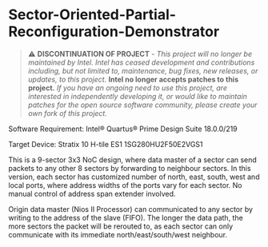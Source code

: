 # Sector-Oriented-Partial-Reconfiguration-Demonstrator

> :warning: **DISCONTINUATION OF PROJECT** - 
> *This project will no longer be maintained by Intel.
> Intel has ceased development and contributions including, but not limited to, maintenance, bug fixes, new releases, or updates, to this project.*
> **Intel no longer accepts patches to this project.**
> *If you have an ongoing need to use this project, are interested in independently developing it, or would like to maintain patches for the open source software community, please create your own fork of this project.*



Software Requirement: Intel® Quartus® Prime Design Suite 18.0.0/219

Target Device: Stratix 10 H-tile ES1 1SG280HU2F50E2VGS1

This is a 9-sector 3x3 NoC design, where data master of a sector can send packets to any other 8 sectors by forwarding to neighbour sectors. In this version, each sector has customized number of north, east, south, west and local ports, where address widths of the ports vary for each sector. No manual control of address span extender involved.

Origin data master (Nios II Processor) can communicated to any sector by writing to the address of the slave (FIFO). The longer the data path, the more sectors the packet will be rerouted to, as each sector can only communicate with its immediate north/east/south/west neighbour.
